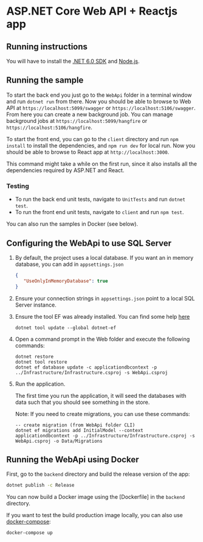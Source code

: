 # ASP.NET Core Web API + Reactjs app

## Running instructions

You will have to install the [.NET 6.0 SDK](https://dotnet.microsoft.com/download) and [Node.js](https://nodejs.org/en/).

## Running the sample

To start the back end you just go to the `WebApi` folder in a terminal window and run `dotnet run` from there.
Now you should be able to browse to Web API at `https://localhost:5099/swagger` or `https://localhost:5106/swagger`. 
From here you can create a new background job.
You can manage background jobs at `https://localhost:5099/hangfire` or `https://localhost:5106/hangfire`.

To start the front end, you can go to the `client` directory and run `npm install` to install the dependencies, and `npm run dev` for local run.
Now you should be able to browse to React app at `http://localhost:3000`.

This command might take a while on the first run, since it also installs all the dependencies required by ASP.NET and React.


### Testing

- To run the back end unit tests, navigate to `UnitTests` and run `dotnet test`.
- To run the front end unit tests, navigate to `client` and run `npm test`.

You can also run the samples in Docker (see below).

## Configuring the WebApi to use SQL Server

1. By default, the project uses a local database. If you want an in memory database, you can add in `appsettings.json`

    ```json
   {
       "UseOnlyInMemoryDatabase": true
   }
    ```

1. Ensure your connection strings in `appsettings.json` point to a local SQL Server instance.
1. Ensure the tool EF was already installed. You can find some help [here](https://docs.microsoft.com/ef/core/miscellaneous/cli/dotnet)

    ```
    dotnet tool update --global dotnet-ef
    ```

1. Open a command prompt in the Web folder and execute the following commands:

    ```
    dotnet restore
    dotnet tool restore
    dotnet ef database update -c applicationdbcontext -p ../Infrastructure/Infrastructure.csproj -s WebApi.csproj
    ```

1. Run the application.

    The first time you run the application, it will seed the databases with data such that you should see something in the store.

    Note: If you need to create migrations, you can use these commands:

    ```
    -- create migration (from WebApi folder CLI)
    dotnet ef migrations add InitialModel --context applicationdbcontext -p ../Infrastructure/Infrastructure.csproj -s WebApi.csproj -o Data/Migrations
    ```

## Running the WebApi using Docker

First, go to the `backend` directory and build the release version of the app:

```sh
dotnet publish -c Release
```

You can now build a Docker image using the [Dockerfile] in the `backend` directory.

If you want to test the build production image locally, you can also use [docker-compose](https://docs.docker.com/compose/):

```sh
docker-compose up
```

